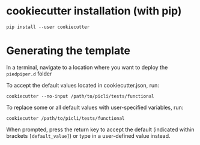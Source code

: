 # cookiecutter installation (with pip)

```
pip install --user cookiecutter
```

# Generating the template

In a terminal, navigate to a location where you want to deploy the `piedpiper.d` folder

To accept the default values located in cookiecutter.json, run:
```
cookiecutter --no-input /path/to/picli/tests/functional
```

To replace some or all default values with user-specified variables, run:
```
cookiecutter /path/to/picli/tests/functional
```
When prompted, press the return key to accept the default (indicated within brackets `[default_value]`) or type in a user-defined value instead.

